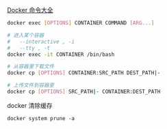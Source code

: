 

[Docker 命令大全](https://docs.docker.com/engine/reference/run/)




```bash
docker exec [OPTIONS] CONTAINER COMMAND [ARG...]

# 进入某个容器
#   --interactive , -i
#   --tty , -t	
docker exec -it CONTAINER /bin/bash
```

```bash
# 从容器里下载文件
docker cp [OPTIONS] CONTAINER:SRC_PATH DEST_PATH|-

# 上传文件到容器里
docker cp [OPTIONS] SRC_PATH|- CONTAINER:DEST_PATH
```

docker 清除缓存
```
docker system prune -a
```